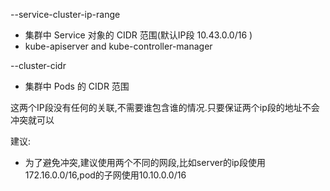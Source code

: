 
--service-cluster-ip-range  
- 集群中 Service 对象的 CIDR 范围(默认IP段 10.43.0.0/16  )
- kube-apiserver and kube-controller-manager

--cluster-cidr
- 集群中 Pods 的 CIDR 范围

这两个IP段没有任何的关联,不需要谁包含谁的情况.只要保证两个ip段的地址不会冲突就可以

建议:
- 为了避免冲突,建议使用两个不同的网段,比如server的ip段使用172.16.0.0/16,pod的子网使用10.10.0.0/16
